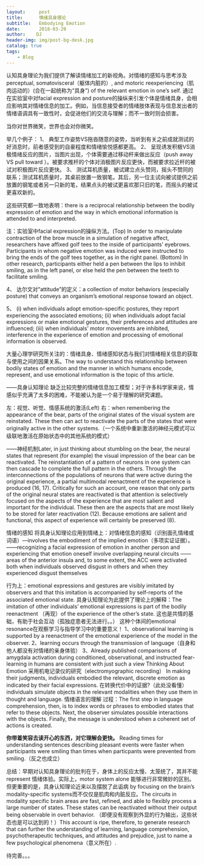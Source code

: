 ```yaml
---
layout:     post
title:      情绪具身理论
subtitle:   Embodying Emotion
date:       2018-03-29
author:    DJ
header-img: img/post-bg-desk.jpg
catalog: true
tags:
    - Blog
---
```


认知具身理论为我们提供了解读情绪加工的新视角。对情绪的感知与思考涉及 perceptual, somatovisceral（躯体内脏的）, and motoric reexperiencing（肌肉运动的）(合在一起统称为“具身”) of the relevant emotion in one’s self. 通过在实验室中对facial expression and posture的操纵来引发个体是情绪具身，会相应影响其对情绪信息的加工。例如，当信息接受者的情绪肢体表现与信息发出者的情绪语调具有一致性时，会促进他们的交流与理解；而不一致时则会损害。

当你对世界微笑，世界也会对你微笑。

举几个例子：
1、	典型工作姿势VS拖沓随意的姿势，当听到有关之前成就测试的好消息时，前者感受到的自豪程度和情绪愉悦感都更高。
2、	呈现诱发积极VS消极情绪反应的图片，当图片出现，个体需要通过移动杆来做出反应（push away VS pull toward ）。被要求推杆的个体对消极图片反应更快，而被要求拉近杆的被试对积极图片反应更快。
3、	测试耳机质量，被试建立点头赞同，摇头不赞同的联系；测试耳机质量时，其桌前放置一致钢笔。其后，另一位主试向被试提供之前放置的钢笔或者另一只新的笔，结果点头的被试更喜欢那只旧的笔，而摇头的被试更喜欢新的。

这些研究都一致地表明：there is a reciprocal relationship between the bodily expression of emotion and the way in which emotional information is attended to and interpreted.




注：实验室中facial expression的操纵方法。(Top) In order to manipulate contraction of the brow muscle in a simulation of negative affect, researchers have affixed golf tees to the inside of participants’ eyebrows. Participants in whom negative emotion was induced were instructed to bring the ends of the golf tees together, as in the right panel. (Bottom) In other research, participants either held a pen between the lips to inhibit smiling, as in the left panel, or else held the pen between the teeth to facilitate smiling.



4、	达尔文对“attitude”的定义：a collection of motor behaviors (especially posture) that conveys an organism’s emotional response toward an object.

5、	(i) when individuals adopt emotion-specific postures, they report experiencing the associated emotions; (ii) when individuals adopt facial expressions or make emotional gestures, their preferences and attitudes are influenced; (iii) when individuals’ motor movements are inhibited, interference in the experience of emotion and processing of emotional information is observed.


大量心理学研究所关注的：情绪具身、情绪感知状态与我们对情绪相关信息的获取与使用之间的因果关系。The way to understand this relationship between bodily states of emotion and the manner in which humans encode, represent, and use emotional information is the topic of this article.


——具身认知理论
缺乏比较完整的情绪信息加工模型；对于许多科学家来说，情感似乎充满了太多的困难，不能被认为是一个易于理解的研究课题。

左：视觉、听觉、情感系统的激活(Left)
右：when remembering the appearance of the bear, parts of the original states of the visual system are reinstated. These then can act to reactivate the parts of the states that were originally active in the other systems.（一个系统中重新激活的神经元模式可以级联地激活在原始状态中的其他系统的模式）

——神经机制Later, in just thinking about stumbling on the bear, the neural states that represent (for example) the visual impression of the bear can be reactivated. The reinstantiation of a pattern of neurons in one system can then cascade to complete the full pattern in the others. Through the interconnections of the populations of neurons that were active during the original experience, a partial multimodal reenactment of the experience is produced (16, 17). Critically for such an account, one reason that only parts of the original neural states are reactivated is that attention is selectively focused on the aspects of the experience that are most salient and important for the individual. These then are the aspects that are most likely to be stored for later reactivation (12). Because emotions are salient and functional, this aspect of experience will certainly be preserved (8).

情绪的感知
将具身认知理论应用到情绪上：对情绪信息的感知（识别面孔情绪或词语）—involves the embodiment of the implied emotion（多项实证证据）。
——recognizing a facial expression of emotion in another person and experiencing that emotion oneself involve overlapping neural circuits
——areas of the anterior insula and, to some extent, the ACC were activated both when individuals observed disgust in others and when they experienced disgust themselves

行为上：emotional expressions and gestures are visibly imitated by observers and that this imitation is accompanied by self-reports of the associated emotional state.
具身认知理论为此提供了理论上的解释：The imitation of other individuals’ emotional expressions is part of the bodily reenactment （再现）of the experience of the other’s state.
这也是共情的基础，有助于社会互动（孤独症患者无法进行。。）
这种个体间的emotional resonance在观察学习与指导学习中的重要意义！
1、observational learning is supported by a reenactment of the emotional experience of the model in the observer.
2、learning occurs through the transmission of language（自身和他人都没有对情绪的亲身体验）
3、Already published comparisons of amygdala activation during conditioned, observational, and instructed fear-learning in humans are consistent with just such a view
Thinking About Emotion
采用机电记录仪的研究（electromyographic recording）
In making their judgments, individuals embodied the relevant, discrete emotion as indicated by their facial expressions.
在转换代价中的证据?（此处没看懂）
individuals simulate objects in the relevant modalities when they use them in thought and language.
情绪语言的理解
过程：The first step in language comprehension, then, is to index words or phrases to embodied states that refer
to these objects. Next, the observer simulates possible interactions with the objects. Finally, the message is understood when a coherent set of actions is created.

**你带着笑容去读开心的东西，对它理解会更快。**
Reading times for understanding sentences describing pleasant events were faster when participants were smiling than times when particpants were prevented from smiling.（反之也成立）

总结：早期对认知具身理论的批判在于，身体上的反应太慢、太笼统了，其并不能represent 情绪体验。实际上，motor system alone 能够进行非常微妙的区别。但更重要的是，具身认知理论近来以及摆脱了此诟病 by focusing on the brain’s modality-specific systems而不仅仅是肌肉和内脏反应。The circuits in modality specific brain areas are fast, refined, and able to flexibly process a large number of states. These states can be reactivated without their output being observable in overt behavior. （即便没有观察到外显的行为输出，这些状态也是可以达到的！）This account is ripe, therefore, to generate research that can further the understanding of learning, language comprehension, psychotherapeutic techniques, and attitudes and prejudice, just to name a few psychological phenomena（意义所在）.

待完善。。。
